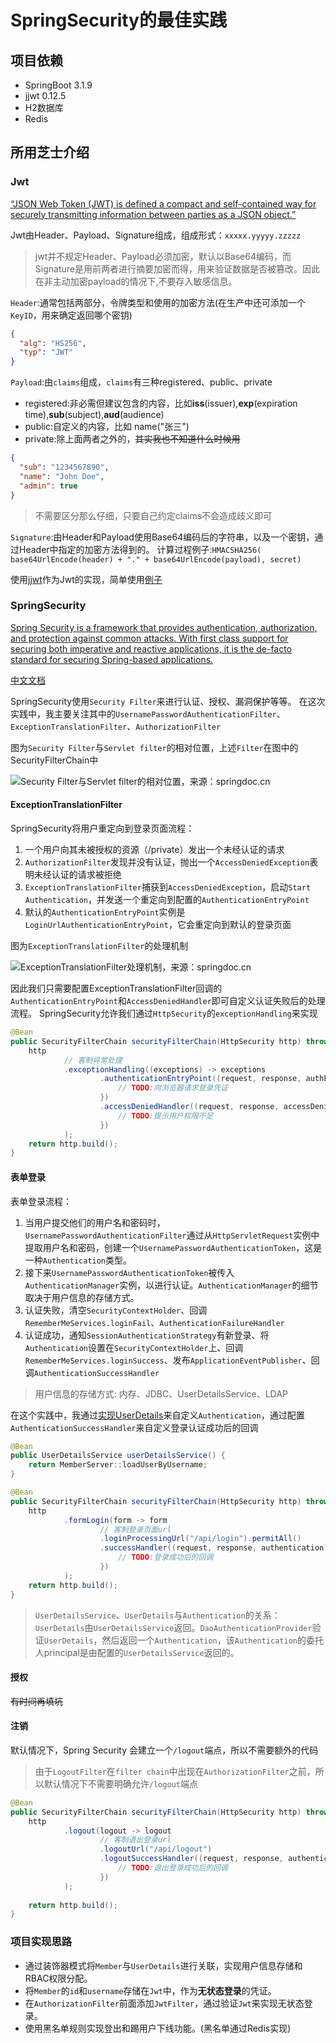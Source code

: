 # SpringSecurity的最佳实践

## 项目依赖
- SpringBoot 3.1.9
- jjwt 0.12.5
- H2数据库
- Redis

## 所用芝士介绍

### Jwt
[“JSON Web Token (JWT) is defined a compact and self-contained way for securely transmitting information between parties as a JSON object.”](https://jwt.io/introduction)

Jwt由Header、Payload、Signature组成，组成形式：`xxxxx.yyyyy.zzzzz`
> jwt并不规定Header、Payload必须加密，默认以Base64编码，而Signature是用前两者进行摘要加密而得，用来验证数据是否被篡改。因此在非主动加密payload的情况下,不要存入敏感信息。

`Header`:通常包括两部分，令牌类型和使用的加密方法(在生产中还可添加一个`KeyID`，用来确定返回哪个密钥)
```json
{
  "alg": "HS256",
  "typ": "JWT"
}
```
`Payload`:由`claims`组成，`claims`有三种registered、public、private
- registered:非必需但建议包含的内容，比如**iss**(issuer),**exp**(expiration time),**sub**(subject),**aud**(audience)
- public:自定义的内容，比如 name("张三")
- private:除上面两者之外的，~~其实我也不知道什么时候用~~
```json
{  
  "sub": "1234567890",  
  "name": "John Doe",  
  "admin": true  
}
```
> 不需要区分那么仔细，只要自己约定claims不会造成歧义即可

`Signature`:由Header和Payload使用Base64编码后的字符串，以及一个密钥，通过Header中指定的加密方法得到的。
计算过程例子:`HMACSHA256( base64UrlEncode(header) + "." + base64UrlEncode(payload), secret)`

使用[jjwt](https://github.com/jwtk/jjwt)作为Jwt的实现，简单使用[例子](https://github.com/maifuwa/BestPractices/blob/master/SpringSecurityDemo/src/test/java/org/bigboss/springsecuritydemo/JwtTest.java)

### SpringSecurity
[Spring Security is a framework that provides authentication, authorization, and protection against common attacks. With first class support for securing both imperative and reactive applications, it is the de-facto standard for securing Spring-based applications.](https://spring.io/projects/spring-security#learn)

[中文文档](https://springdoc.cn/spring-security/)

SpringSecurity使用`Security Filter`来进行认证、授权、漏洞保护等等。
在这次实践中，我主要关注其中的`UsernamePasswordAuthenticationFilter`、`ExceptionTranslationFilter`、`AuthorizationFilter`

图为`Security Filter`与`Servlet filter`的相对位置，上述`Filter`在图中的SecurityFilterChain中

![Security Filter与Servlet filter的相对位置，来源：springdoc.cn](images/SecurityFilter.png)

#### ExceptionTranslationFilter
SpringSecurity将用户重定向到登录页面流程：
1. 一个用户向其未被授权的资源（/private）发出一个未经认证的请求
2. `AuthorizationFilter`发现并没有认证，抛出一个`AccessDeniedException`表明未经认证的请求被拒绝
3. `ExceptionTranslationFilter`捕获到`AccessDeniedException`，启动`Start Authentication`，并发送一个重定向到配置的`AuthenticationEntryPoint`
4. 默认的`AuthenticationEntryPoint`实例是`LoginUrlAuthenticationEntryPoint`，它会重定向到默认的登录页面

图为`ExceptionTranslationFilter`的处理机制

![ExceptionTranslationFilter处理机制，来源：springdoc.cn](images/ExceptionTranslationFilter.png)

因此我们只需要配置ExceptionTranslationFilter回调的`AuthenticationEntryPoint`和`AccessDeniedHandler`即可自定义认证失败后的处理流程。
SpringSecurity允许我们通过`HttpSecurity`的`exceptionHandling`来实现
```java
@Bean
public SecurityFilterChain securityFilterChain(HttpSecurity http) throws Exception {
    http
            // 客制异常处理
            .exceptionHandling((exceptions) -> exceptions
                    .authenticationEntryPoint((request, response, authException) -> {
                        // TODO:向浏览器请求登录凭证
                    })
                    .accessDeniedHandler((request, response, accessDeniedException) -> {
                        // TODO:提示用户权限不足
                    })
            );
    return http.build();
}
```

#### 表单登录
表单登录流程：
1. 当用户提交他们的用户名和密码时，`UsernamePasswordAuthenticationFilter`通过从`HttpServletRequest`实例中提取用户名和密码，创建一个`UsernamePasswordAuthenticationToken`，这是一种`Authentication`类型。
2. 接下来`UsernamePasswordAuthenticationToken`被传入`AuthenticationManager`实例，以进行认证。`AuthenticationManager`的细节取决于用户信息的存储方式。
3. 认证失败，清空`SecurityContextHolder`、回调`RememberMeServices.loginFail`、`AuthenticationFailureHandler`
4. 认证成功，通知`SessionAuthenticationStrategy`有新登录、将`Authentication`设置在`SecurityContextHolder`上、回调`RememberMeServices.loginSuccess`、发布`ApplicationEventPublisher`、回调`AuthenticationSuccessHandler`
> 用户信息的存储方式: 内存、JDBC、UserDetailsService、LDAP

在这个实践中，我通过[实现UserDetails](https://github.com/maifuwa/BestPractices/blob/master/SpringSecurityDemo/src/main/java/org/bigboss/springsecuritydemo/domain/MemberDetails.java)来自定义`Authentication`，通过配置`AuthenticationSuccessHandler`来自定义登录认证成功后的回调
```java
@Bean
public UserDetailsService userDetailsService() {
    return MemberServer::loadUserByUsername;
}

@Bean
public SecurityFilterChain securityFilterChain(HttpSecurity http) throws Exception {
    http
            .formLogin(form -> form
                    // 客制登录页面url
                    .loginProcessingUrl("/api/login").permitAll()
                    .successHandler((request, response, authentication) -> {
                        // TODO:登录成功后的回调
                    })
            );
    return http.build();
}
```
> `UserDetailsService`、`UserDetails`与`Authentication`的关系：`UserDetails`由`UserDetailsService`返回。`DaoAuthenticationProvider`验证`UserDetails`，然后返回一个`Authentication`，该`Authentication`的委托人principal是由配置的`UserDetailsService`返回的。

#### 授权
~~有时间再填坑~~

#### 注销
默认情况下，Spring Security 会建立一个`/logout`端点，所以不需要额外的代码
>由于`LogoutFilter`在`filter chain`中出现在`AuthorizationFilter`之前，所以默认情况下不需要明确允许`/logout`端点
```java
@Bean
public SecurityFilterChain securityFilterChain(HttpSecurity http) throws Exception {
    http
            .logout(logout -> logout
                    // 客制退出登录url
                    .logoutUrl("/api/logout")
                    .logoutSuccessHandler((request, response, authentication) -> {
                        // TODO:退出登录成功后的回调
                    })
            );
           
    return http.build();
}
```
### 项目实现思路
- 通过装饰器模式将`Member`与`UserDetails`进行关联，实现用户信息存储和RBAC权限分配。
- 将`Member`的`id`和`username`存储在`Jwt`中，作为**无状态登录**的凭证。
- 在`AuthorizationFilter`前面添加`JwtFilter`，通过验证`Jwt`来实现无状态登录。
- 使用黑名单规则实现登出和踢用户下线功能。(黑名单通过Redis实现)


